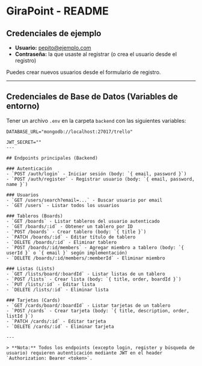 # GiraPoint - README

## Credenciales de ejemplo

- **Usuario:** pepito@ejemplo.com
- **Contraseña:** la que usaste al registrar (o crea el usuario desde el registro)

Puedes crear nuevos usuarios desde el formulario de registro.

---

## Credenciales de Base de Datos (Variables de entorno)

Tener un archivo `.env` en la carpeta `backend` con las siguientes variables:

```
DATABASE_URL="mongodb://localhost:27017/trello"

JWT_SECRET=""
---

## Endpoints principales (Backend)

### Autenticación
- `POST /auth/login` - Iniciar sesión (body: `{ email, password }`)
- `POST /auth/register` - Registrar usuario (body: `{ email, password, name }`)

### Usuarios
- `GET /users/search?email=...` - Buscar usuario por email
- `GET /users` - Listar todos los usuarios

### Tableros (Boards)
- `GET /boards` - Listar tableros del usuario autenticado
- `GET /boards/:id` - Obtener un tablero por ID
- `POST /boards` - Crear tablero (body: `{ title }`)
- `PATCH /boards/:id` - Editar título de tablero
- `DELETE /boards/:id` - Eliminar tablero
- `POST /boards/:id/members` - Agregar miembro a tablero (body: `{ userId }` o `{ email }` según implementación)
- `DELETE /boards/:id/members/:memberId` - Eliminar miembro

### Listas (Lists)
- `GET /lists/board/:boardId` - Listar listas de un tablero
- `POST /lists` - Crear lista (body: `{ title, order, boardId }`)
- `PUT /lists/:id` - Editar lista
- `DELETE /lists/:id` - Eliminar lista

### Tarjetas (Cards)
- `GET /cards/board/:boardId` - Listar tarjetas de un tablero
- `POST /cards` - Crear tarjeta (body: `{ title, description, order, listId }`)
- `PATCH /cards/:id` - Editar tarjeta
- `DELETE /cards/:id` - Eliminar tarjeta

---

> **Nota:** Todos los endpoints (excepto login, register y búsqueda de usuario) requieren autenticación mediante JWT en el header `Authorization: Bearer <token>`. 